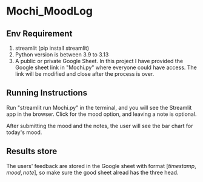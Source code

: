 # Mochi_MoodLog

## Env Requirement
 1. streamlit (pip install streamlit)
 2. Python version is between 3.9 to 3.13
 3. A public or private Google Sheet.
    In this project I have provided the Google sheet link in "Mochi.py" where everyone could have access. The link will be modified and close after the process is over.

## Running Instructions
Run "streamlit run Mochi.py" in the terminal, and you will see the Streamlit app in the browser.
Click for the mood option, and leaving a note is optional.

After submitting the mood and the notes, the user will see the bar chart for today's mood.


## Results store
The users' feedback are stored in the Google sheet with format $[timestamp, mood, note]$, so make sure the good sheet alread has the three head.
